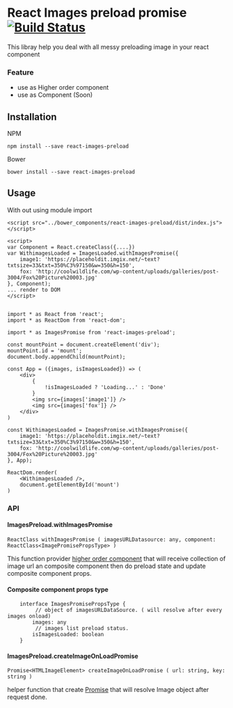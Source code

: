 # React Images preload promise [![Build Status](https://travis-ci.org/zapkub/react-images-preload.svg?branch=master)](https://travis-ci.org/zapkub/react-images-preload)

This libray help you deal with all messy preloading image in your react component

### Feature
 - use as Higher order component
 - use as Component (Soon)

## Installation
NPM
```
npm install --save react-images-preload
```
Bower
```
bower install --save react-images-preload
```

## Usage
With out using module import
```
<script src="../bower_components/react-images-preload/dist/index.js"></script>

<script>
var Component = React.createClass({....})
var WithimagesLoaded = ImagesLoaded.withImagesPromise({
    image1: 'https://placeholdit.imgix.net/~text?txtsize=33&txt=350%C3%97150&w=350&h=150',
    fox: 'http://coolwildlife.com/wp-content/uploads/galleries/post-3004/Fox%20Picture%20003.jpg'
}, Component);
... render to DOM
</script>
```

```

import * as React from 'react';
import * as ReactDom from 'react-dom';

import * as ImagesPromise from 'react-images-preload';

const mountPoint = document.createElement('div');
mountPoint.id = 'mount';
document.body.appendChild(mountPoint);

const App = ({images, isImagesLoaded}) => (
    <div>
        {
            !isImagesLoaded ? 'Loading...' : 'Done'
        }
        <img src={images['image1']} />
        <img src={images['fox']} />
    </div>
)

const WithimagesLoaded = ImagesPromise.withImagesPromise({
    image1: 'https://placeholdit.imgix.net/~text?txtsize=33&txt=350%C3%97150&w=350&h=150',
    fox: 'http://coolwildlife.com/wp-content/uploads/galleries/post-3004/Fox%20Picture%20003.jpg'
}, App);

ReactDom.render(
    <WithimagesLoaded />,
    document.getElementById('mount')
)

```


### API 

#### ImagesPreload.withImagesPromise

```
ReactClass withImagesPromise ( imagesURLDatasource: any, component: ReactClass<ImagePromisePropsType> ) 
```

This function provider [higher order component](https://medium.com/@franleplant/react-higher-order-components-in-depth-cf9032ee6c3e) that will receive collection of image url an composite component 
then do preload state and update composite component props.

#### Composite component props type
```
    interface ImagesPromisePropsType {
         // object of imagesURLDataSource. ( will resolve after every images onload)
        images: any 
         // images list preload status.
        isImagesLoaded: boolean 
    }
```


#### ImagesPreload.createImageOnLoadPromise

```
Promise<HTMLImageElement> createImageOnLoadPromise ( url: string, key: string ) 
```

helper function that create [Promise](https://developer.mozilla.org/en/docs/Web/JavaScript/Reference/Global_Objects/Promise) that will resolve Image object after request done.

